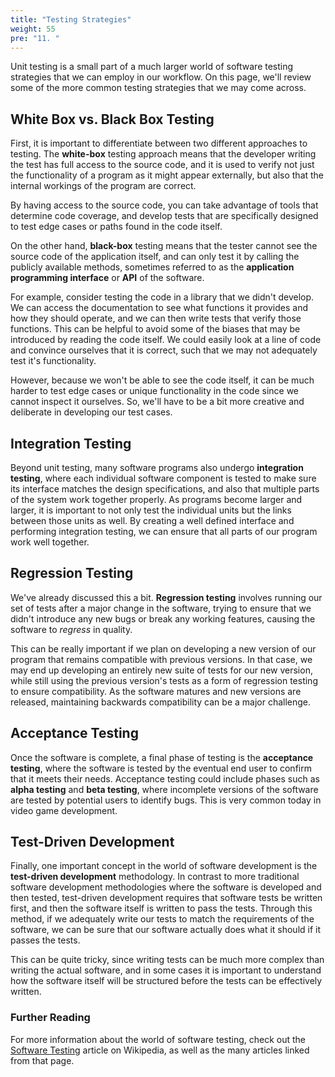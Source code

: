 ```yaml
---
title: "Testing Strategies"
weight: 55
pre: "11. "
---
```

Unit testing is a small part of a much larger world of software testing strategies that we can employ in our workflow. On this page, we'll review some of the more common testing strategies that we may come across.

## White Box vs. Black Box Testing

First, it is important to differentiate between two different approaches to testing. The **white-box** testing approach means that the developer writing the test has full access to the source code, and it is used to verify not just the functionality of a program as it might appear externally, but also that the internal workings of the program are correct. 

By having access to the source code, you can take advantage of tools that determine code coverage, and develop tests that are specifically designed to test edge cases or paths found in the code itself. 

On the other hand, **black-box** testing means that the tester cannot see the source code of the application itself, and can only test it by calling the publicly available methods, sometimes referred to as the **application programming interface** or **API** of the software. 

For example, consider testing the code in a library that we didn't develop. We can access the documentation to see what functions it provides and how they should operate, and we can then write tests that verify those functions. This can be helpful to avoid some of the biases that may be introduced by reading the code itself. We could easily look at a line of code and convince ourselves that it is correct, such that we may not adequately test it's functionality. 

However, because we won't be able to see the code itself, it can be much harder to test edge cases or unique functionality in the code since we cannot inspect it ourselves. So, we'll have to be a bit more creative and deliberate in developing our test cases. 

## Integration Testing

Beyond unit testing, many software programs also undergo **integration testing**, where each individual software component is tested to make sure its interface matches the design specifications, and also that multiple parts of the system work together properly. As programs become larger and larger, it is important to not only test the individual units but the links between those units as well. By creating a well defined interface and performing integration testing, we can ensure that all parts of our program work well together. 

## Regression Testing

We've already discussed this a bit. **Regression testing** involves running our set of tests after a major change in the software, trying to ensure that we didn't introduce any new bugs or break any working features, causing the software to _regress_ in quality. 

This can be really important if we plan on developing a new version of our program that remains compatible with previous versions. In that case, we may end up developing an entirely new suite of tests for our new version, while still using the previous version's tests as a form of regression testing to ensure compatibility. As the software matures and new versions are released, maintaining backwards compatibility can be a major challenge.

## Acceptance Testing

Once the software is complete, a final phase of testing is the **acceptance testing**, where the software is tested by the eventual end user to confirm that it meets their needs. Acceptance testing could include phases such as **alpha testing** and **beta testing**, where incomplete versions of the software are tested by potential users to identify bugs. This is very common today in video game development.

## Test-Driven Development

Finally, one important concept in the world of software development is the **test-driven development** methodology. In contrast to more traditional software development methodologies where the software is developed and then tested, test-driven development requires that software tests be written first, and then the software itself is written to pass the tests. Through this method, if we adequately write our tests to match the requirements of the software, we can be sure that our software actually does what it should if it passes the tests.

This can be quite tricky, since writing tests can be much more complex than writing the actual software, and in some cases it is important to understand how the software itself will be structured before the tests can be effectively written.

### Further Reading

For more information about the world of software testing, check out the [Software Testing](https://en.wikipedia.org/wiki/Software_testing) article on Wikipedia, as well as the many articles linked from that page. 
